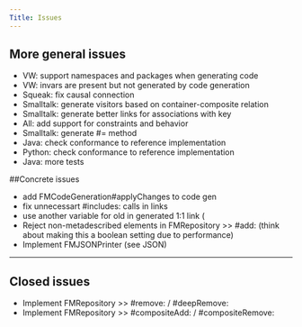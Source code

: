 ```yaml
---
Title: Issues
---
```


## More general issues


-  VW: support namespaces and packages when generating code
-  VW: invars are present but not generated by code generation
-  Squeak: fix causal connection
-  Smalltalk: generate visitors based on container-composite relation
-  Smalltalk: generate better links for associations with key
-  All: add support for constraints and behavior
-  Smalltalk: generate #= method
-  Java: check conformance to reference implementation
-  Python: check conformance to reference implementation
-  Java: more tests

##Concrete issues


-  add FMCodeGeneration#applyChanges to code gen
-  fix unnecessart #includes: calls in links
-  use another variable for old in generated 1:1 link (
-  Reject non-metadescribed elements in FMRepository >> #add: (think about making this a boolean setting due to performance)
-  Implement FMJSONPrinter (see JSON)


---

## Closed issues


-  Implement FMRepository >> #remove: / #deepRemove: 
-  Implement FMRepository >> #compositeAdd: / #compositeRemove:
